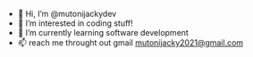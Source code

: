 - 👋 Hi, I’m @mutonijackydev
- 👀 I’m interested in coding stuff!
- 🌱 I’m currently learning software development
- 📫  reach me throught out gmail mutonijacky2021@gmail.com

<!---
mutonijackydev/mutonijackydev is a ✨ special ✨ repository because its `README.md` (this file) appears on your GitHub profile.
You can click the Preview link to take a look at your changes.
--->

